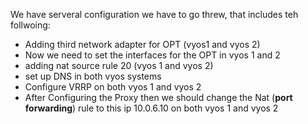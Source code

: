 We have serveral configuration we have to go threw, that includes teh follwoing:
* Adding third network adapter for OPT (vyos1 and vyos 2)
* Now we need to set the interfaces for the OPT in vyos 1 and 2
* adding nat source rule 20 (vyos 1 and vyos 2)
* set up DNS in both vyos systems
* Configure VRRP on both vyos 1 and vyos 2
* After Configuring the Proxy then we should change the Nat (**port forwarding**) rule to this ip 10.0.6.10 on both vyos 1 and vyos 2